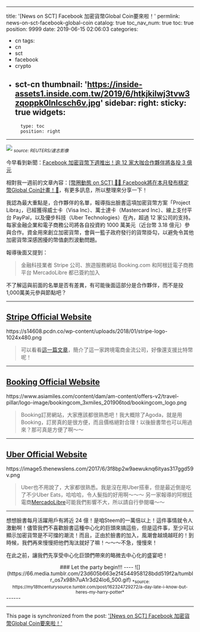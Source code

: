 
---
title: '[News on SCT] Facebook 加密貨幣Global Coin要來啦！'
permlink: news-on-sct-facebook-global-coin
catalog: true
toc_nav_num: true
toc: true
position: 9999
date: 2019-06-15 02:06:03
categories:
- cn
tags:
- cn
- sct
- facebook
- crypto
- sct-cn
thumbnail: 'https://inside-assets1.inside.com.tw/2019/6/htkjkilwj3tvw3zqoppk0lnlcsch6v.jpg'
sidebar:
    right:
        sticky: true
widgets:
    -
        type: toc
        position: right
---


![](https://inside-assets1.inside.com.tw/2019/6/htkjkilwj3tvw3zqoppk0lnlcsch6v.jpg)
<sub>*source: REUTERS/達志影像*</sub>

今早看到新聞：[Facebook 加密貨幣下週推出！逾 12 家大咖合作夥伴將各投 3 億元](https://www.inside.com.tw/article/16637-facebook-coin)

相對我一週前的文章內容：[[幣圈動態 on SCT] 🚀🚀 Facebook將在本月發布穩定幣Global Coin計畫！🚀](https://www.steemcoinpan.com/sct/@deanliu/on-sct-facebook-global-coin)，有更多訊息，所以整理來分享一下！

我認為最大重點是，合作夥伴的名單，報導指出臉書這項加密貨幣方案「Project Libra」，已經獲得威士卡（Visa Inc）、萬士達卡（Mastercard Inc）、線上支付平台 PayPal，以及優步科技（Uber Technologies）在內，超過 12 家公司的支持。每家金融企業和電子商務公司將各自投資約 1000 萬美元（近台幣 3.18 億元）參與合作。資金用來創立加密貨幣，會與一籃子政府發行的貨幣掛勾，以避免令其他加密貨幣深感困擾的幣值劇烈波動問題。

報導後面又提到：

>金融科技業者 Stripe 公司、旅遊服務網站 Booking.com 和阿根廷電子商務平台 MercadoLibre 都已簽約加入

不了解這與前面的名單是否有差異，有可能後面這部分是合作夥伴，而不是投1,000萬美元參與節點吧？

<hr>

## [Stripe Official Website](https://stripe.com/)

<div class="pull-left">https://s14608.pcdn.co/wp-content/uploads/2018/01/stripe-logo-1024x480.png</div>

>可以看看[這一篇文章](https://transbiz.com.tw/%E9%87%91%E6%B5%81%E6%9C%8D%E5%8B%99-stripe-%E5%8F%B0%E7%81%A3%E7%94%B3%E8%AB%8B%E6%95%99%E5%AD%B8/)，簡介了這一家跨境電商金流公司，好像還支援比特幣呢！
------
## [Booking Official Website](https://www.booking.com)

<div class="pull-left">https://www.asiamiles.com/content/dam/am-content/offers-v2/travel-pillar/logo-image/bookingcom_3xmiles_201906tod/bookingcom_logo.png</div>

>Booking訂房網站，大家應該都很熟悉吧！我大概除了Agoda，就是用Booking，訂房真的是很方便，而且價格絕對合理！以後臉書幣也可以用過來？那可真是方便了啊～～

<hr>

## [Uber Official Website](https://www.uber.com/)

<div class="pull-left">https://image5.thenewslens.com/2017/6/3f8bp2w9aewuknq6ityas317ggd59v.png</div>

>Uber也不用說了，大家都很熟悉。我是沒在用Uber搭車，但是最近倒是吃了不少Uber Eats，哈哈哈，令人髮指的好用啊～～～ 另一家報導的阿根廷電商[MercadoLibre](https://www.mercadolibre.com.ar/)可能我們影響不大，所以請自行參閱囉～～

-----

想想臉書每月活躍用戶有將近 24 億！是咱Steem的一萬倍以上！這件事情就令人激動啊！儘管我們不喜歡臉書這種中心化的巨頭來搞這些，但是這件事，至少可以顯示加密貨幣是不可擋的潮流！而且，正由於臉書的加入，風潮會越燒越旺的！到時候，我們再來慢慢把他們淘汰就好了嘛！～～～不急，慢慢來！

在此之前，讓我們先享受中心化巨頭們帶來的略微去中心化的盛宴吧！

<center>
### Let the party begin!!!
----
![](https://66.media.tumblr.com/23d605b663e2f4544958128bdd519f2a/tumblr_os7x98h7uA1r3d24lo6_500.gif)
<sub>*source: https://my18thcenturysource.tumblr.com/post/162324729272/a-day-late-i-know-but-heres-my-harry-potter*</sub>

</center>
------

- - -

This page is synchronized from the post: ['[News on SCT] Facebook 加密貨幣Global Coin要來啦！'](https://steemit.com/@deanliu/news-on-sct-facebook-global-coin)
